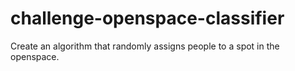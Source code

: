 # challenge-openspace-classifier
Create an algorithm that randomly assigns people to a spot in the openspace.
